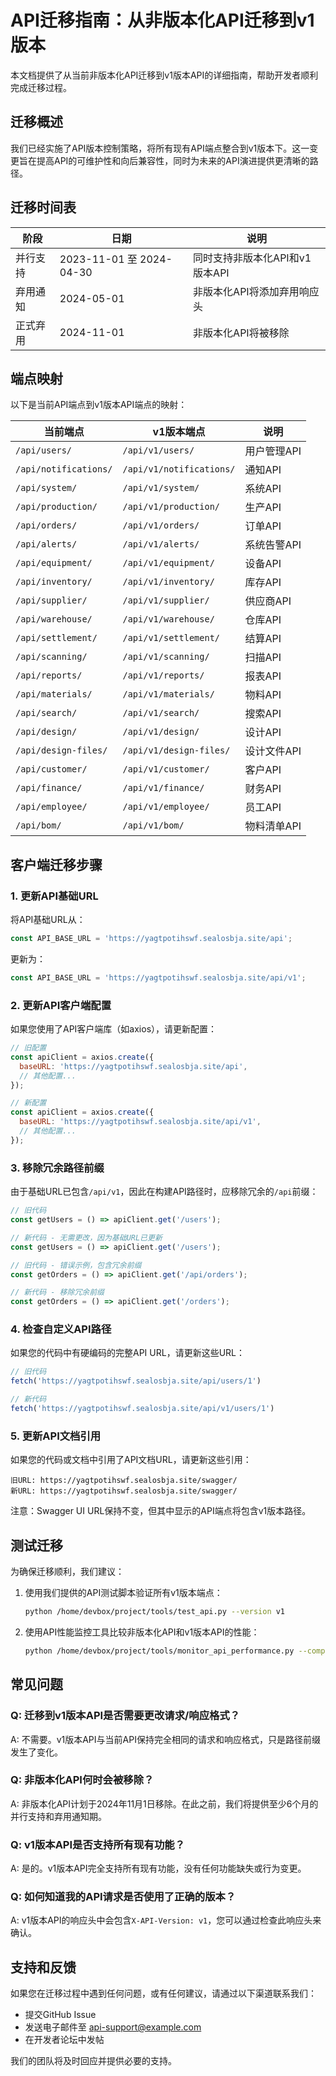 # API迁移指南：从非版本化API迁移到v1版本

本文档提供了从当前非版本化API迁移到v1版本API的详细指南，帮助开发者顺利完成迁移过程。

## 迁移概述

我们已经实施了API版本控制策略，将所有现有API端点整合到v1版本下。这一变更旨在提高API的可维护性和向后兼容性，同时为未来的API演进提供更清晰的路径。

## 迁移时间表

| 阶段 | 日期 | 说明 |
|------|------|------|
| 并行支持 | 2023-11-01 至 2024-04-30 | 同时支持非版本化API和v1版本API |
| 弃用通知 | 2024-05-01 | 非版本化API将添加弃用响应头 |
| 正式弃用 | 2024-11-01 | 非版本化API将被移除 |

## 端点映射

以下是当前API端点到v1版本API端点的映射：

| 当前端点 | v1版本端点 | 说明 |
|---------|-----------|------|
| `/api/users/` | `/api/v1/users/` | 用户管理API |
| `/api/notifications/` | `/api/v1/notifications/` | 通知API |
| `/api/system/` | `/api/v1/system/` | 系统API |
| `/api/production/` | `/api/v1/production/` | 生产API |
| `/api/orders/` | `/api/v1/orders/` | 订单API |
| `/api/alerts/` | `/api/v1/alerts/` | 系统告警API |
| `/api/equipment/` | `/api/v1/equipment/` | 设备API |
| `/api/inventory/` | `/api/v1/inventory/` | 库存API |
| `/api/supplier/` | `/api/v1/supplier/` | 供应商API |
| `/api/warehouse/` | `/api/v1/warehouse/` | 仓库API |
| `/api/settlement/` | `/api/v1/settlement/` | 结算API |
| `/api/scanning/` | `/api/v1/scanning/` | 扫描API |
| `/api/reports/` | `/api/v1/reports/` | 报表API |
| `/api/materials/` | `/api/v1/materials/` | 物料API |
| `/api/search/` | `/api/v1/search/` | 搜索API |
| `/api/design/` | `/api/v1/design/` | 设计API |
| `/api/design-files/` | `/api/v1/design-files/` | 设计文件API |
| `/api/customer/` | `/api/v1/customer/` | 客户API |
| `/api/finance/` | `/api/v1/finance/` | 财务API |
| `/api/employee/` | `/api/v1/employee/` | 员工API |
| `/api/bom/` | `/api/v1/bom/` | 物料清单API |

## 客户端迁移步骤

### 1. 更新API基础URL

将API基础URL从：

```javascript
const API_BASE_URL = 'https://yagtpotihswf.sealosbja.site/api';
```

更新为：

```javascript
const API_BASE_URL = 'https://yagtpotihswf.sealosbja.site/api/v1';
```

### 2. 更新API客户端配置

如果您使用了API客户端库（如axios），请更新配置：

```javascript
// 旧配置
const apiClient = axios.create({
  baseURL: 'https://yagtpotihswf.sealosbja.site/api',
  // 其他配置...
});

// 新配置
const apiClient = axios.create({
  baseURL: 'https://yagtpotihswf.sealosbja.site/api/v1',
  // 其他配置...
});
```

### 3. 移除冗余路径前缀

由于基础URL已包含`/api/v1`，因此在构建API路径时，应移除冗余的`/api`前缀：

```javascript
// 旧代码
const getUsers = () => apiClient.get('/users');

// 新代码 - 无需更改，因为基础URL已更新
const getUsers = () => apiClient.get('/users');

// 旧代码 - 错误示例，包含冗余前缀
const getOrders = () => apiClient.get('/api/orders');

// 新代码 - 移除冗余前缀
const getOrders = () => apiClient.get('/orders');
```

### 4. 检查自定义API路径

如果您的代码中有硬编码的完整API URL，请更新这些URL：

```javascript
// 旧代码
fetch('https://yagtpotihswf.sealosbja.site/api/users/1')

// 新代码
fetch('https://yagtpotihswf.sealosbja.site/api/v1/users/1')
```

### 5. 更新API文档引用

如果您的代码或文档中引用了API文档URL，请更新这些引用：

```
旧URL: https://yagtpotihswf.sealosbja.site/swagger/
新URL: https://yagtpotihswf.sealosbja.site/swagger/
```

注意：Swagger UI URL保持不变，但其中显示的API端点将包含v1版本路径。

## 测试迁移

为确保迁移顺利，我们建议：

1. 使用我们提供的API测试脚本验证所有v1版本端点：
   ```bash
   python /home/devbox/project/tools/test_api.py --version v1
   ```

2. 使用API性能监控工具比较非版本化API和v1版本API的性能：
   ```bash
   python /home/devbox/project/tools/monitor_api_performance.py --compare-versions
   ```

## 常见问题

### Q: 迁移到v1版本API是否需要更改请求/响应格式？
A: 不需要。v1版本API与当前API保持完全相同的请求和响应格式，只是路径前缀发生了变化。

### Q: 非版本化API何时会被移除？
A: 非版本化API计划于2024年11月1日移除。在此之前，我们将提供至少6个月的并行支持和弃用通知期。

### Q: v1版本API是否支持所有现有功能？
A: 是的。v1版本API完全支持所有现有功能，没有任何功能缺失或行为变更。

### Q: 如何知道我的API请求是否使用了正确的版本？
A: v1版本API的响应头中会包含`X-API-Version: v1`，您可以通过检查此响应头来确认。

## 支持和反馈

如果您在迁移过程中遇到任何问题，或有任何建议，请通过以下渠道联系我们：

- 提交GitHub Issue
- 发送电子邮件至 api-support@example.com
- 在开发者论坛中发帖

我们的团队将及时回应并提供必要的支持。
